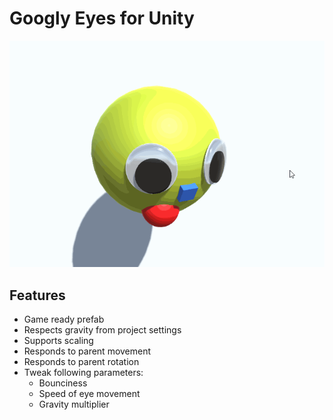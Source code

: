 # Googly Eyes for Unity

![Preview](https://raw.githubusercontent.com/eriksk/googlyeyes/master/preview.gif)

## Features

* Game ready prefab
* Respects gravity from project settings
* Supports scaling
* Responds to parent movement
* Responds to parent rotation
* Tweak following parameters:
    * Bounciness
    * Speed of eye movement
    * Gravity multiplier
